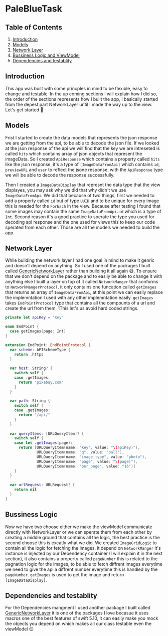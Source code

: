 # PaleBlueTask

## Table of Contents
1. [Introduction](#introduction)
2. [Models](#section-1) 
3. [Network Layer](#section-2)
4. [Bussiness Logic and ViewModel](#section-3)
5. [Dependencies and testablity](#section-4)
   
## Introduction <a name="introduction"></a>
This app was built with some princples in mind to be flexible, easy to change and testable. In the up coming sections I will explain how I did so, 
the order of the sections represents how I built the app, I basically started from the depest part NetworkLayer until I made the way up to the view. Let's get started 🚀

## Models <a name="section-1"></a>
Frist I started to create the data models that represents the json response we are getting from the api, to be able to decode the json file. If we looked at the json response
of the api we will find that the key we are intreseted is called `hits` which contains array of json objects that represent the imageData. So I created `ApiResponse` which contains
a property called `hits` like the json response, it's a type of `[ImageDataFromApi]` which contains `id`, `previewURL` and `user` to reflect the jsone response, with the 
`ApiResponse` type we will be able to decode the response successfully. 

Then I created a `ImageDataDisplay` that represnt the data type that the view displayes, you may ask why we did that why didn't we use `ImageDataFromApi`. We did that
because of two things, first we needed to add a property called `id` but of type `UUID` and to be unique for every image this is needed for the `ForEach` in the view. Because after 
testing I found that some images may contain the same `ImageDataFromApi.id` which is a type of `Int`. Second reason it's a good practice to sperate the type you used for decoding 
api response and the one used for views this to keep our code sperated from each other. Those are all the models we needed to build the app.

## Network Layer <a name="section-2"></a>
While building the network layer I had one goal in mind to make it genric and doesn't depend on anything. So I used one of the packages I built called [GenericNetworkLayer](https://github.com/EngOmarElsayed/GenericNetworkLayer) rather than building it all again 😅. To ensure that we don't depend on the package and to easily be able to change it 
with anything else I built a layer on top of it called `NetworkManger` that conforms to `NetworkMangerProtocol`. it only contains one funcation called `getImages` that returns an array
of `ImageDataFromApi`, at this point we can easily replace the implemntation I used with any other implemntation easily. `getImages` takes `EndPointProtocol` type that contains all the compounts of a url and create the url from them, 1This let's us avoid hard coded strings.

```swift
private let apiKey = "Key"

enum EndPoint {
  case getImages(page: Int)
}

extension EndPoint: EndPointProtocol {
  var scheme: APISchemeType {
    return .https
  }
  
  var host: String? {
    switch self {
    case .getImages:
      return "pixabay.com"
    }
  }
  
  var path: String {
    switch self {
    case .getImages:
      return "/api/"
    }
  }
  
  var queryItems: [URLQueryItem]? {
    switch self {
    case let .getImages(page):
      return [URLQueryItem(name: "key", value: "\(apiKey)"),
              URLQueryItem(name: "q", value: "ball"),
              URLQueryItem(name: "image_type", value: "photo"),
              URLQueryItem(name: "page", value: "\(page)"),
              URLQueryItem(name: "per_page", value: "16")]
    }
  }
  
  var urlRequest: URLRequest? {
    return nil
  }
}

```

## Bussiness Logic <a name="section-3"></a>
Now we have two choose either we make the viewModel communicate directly with NetworkLayer or we can sperate them from each other by creating a middle ground that contains all the 
logic, the best practice is the second choose this is excatly what we did. We created `ImageGridLogic` to contain all the logic for fetching the images, it depend on `NetworkManger` it's instance is injected by our Dependency container (I will explain it in the next section), it also contains a property called `pageNumber` this is related to the pagnation logic for the images, to be able to fetch diffrent images everytime we need to give the api a diffrent number everytime this is handled by the `pageNumber`. `getImages` is used to get the image and return `[ImageDataDisplay]`.

## Dependencies and testablity <a name="section-4"></a>
For the Dependencies mangment I used another package I built called [GenericNetworkLayer](https://github.com/EngOmarElsayed/Injection.git) it is one of the packages I love becasue it uses macros one of the best features of swift 5.10, it can easily make you mock the objects you depend on which makes all our class testable even the viewModel 😉
